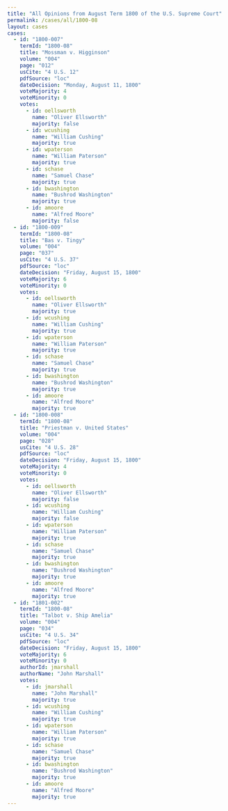 ```yaml
---
title: "All Opinions from August Term 1800 of the U.S. Supreme Court"
permalink: /cases/all/1800-08
layout: cases
cases:
  - id: "1800-007"
    termId: "1800-08"
    title: "Mossman v. Higginson"
    volume: "004"
    page: "012"
    usCite: "4 U.S. 12"
    pdfSource: "loc"
    dateDecision: "Monday, August 11, 1800"
    voteMajority: 4
    voteMinority: 0
    votes:
      - id: oellsworth
        name: "Oliver Ellsworth"
        majority: false
      - id: wcushing
        name: "William Cushing"
        majority: true
      - id: wpaterson
        name: "William Paterson"
        majority: true
      - id: schase
        name: "Samuel Chase"
        majority: true
      - id: bwashington
        name: "Bushrod Washington"
        majority: true
      - id: amoore
        name: "Alfred Moore"
        majority: false
  - id: "1800-009"
    termId: "1800-08"
    title: "Bas v. Tingy"
    volume: "004"
    page: "037"
    usCite: "4 U.S. 37"
    pdfSource: "loc"
    dateDecision: "Friday, August 15, 1800"
    voteMajority: 6
    voteMinority: 0
    votes:
      - id: oellsworth
        name: "Oliver Ellsworth"
        majority: true
      - id: wcushing
        name: "William Cushing"
        majority: true
      - id: wpaterson
        name: "William Paterson"
        majority: true
      - id: schase
        name: "Samuel Chase"
        majority: true
      - id: bwashington
        name: "Bushrod Washington"
        majority: true
      - id: amoore
        name: "Alfred Moore"
        majority: true
  - id: "1800-008"
    termId: "1800-08"
    title: "Priestman v. United States"
    volume: "004"
    page: "028"
    usCite: "4 U.S. 28"
    pdfSource: "loc"
    dateDecision: "Friday, August 15, 1800"
    voteMajority: 4
    voteMinority: 0
    votes:
      - id: oellsworth
        name: "Oliver Ellsworth"
        majority: false
      - id: wcushing
        name: "William Cushing"
        majority: false
      - id: wpaterson
        name: "William Paterson"
        majority: true
      - id: schase
        name: "Samuel Chase"
        majority: true
      - id: bwashington
        name: "Bushrod Washington"
        majority: true
      - id: amoore
        name: "Alfred Moore"
        majority: true
  - id: "1801-002"
    termId: "1800-08"
    title: "Talbot v. Ship Amelia"
    volume: "004"
    page: "034"
    usCite: "4 U.S. 34"
    pdfSource: "loc"
    dateDecision: "Friday, August 15, 1800"
    voteMajority: 6
    voteMinority: 0
    authorId: jmarshall
    authorName: "John Marshall"
    votes:
      - id: jmarshall
        name: "John Marshall"
        majority: true
      - id: wcushing
        name: "William Cushing"
        majority: true
      - id: wpaterson
        name: "William Paterson"
        majority: true
      - id: schase
        name: "Samuel Chase"
        majority: true
      - id: bwashington
        name: "Bushrod Washington"
        majority: true
      - id: amoore
        name: "Alfred Moore"
        majority: true
---
```

